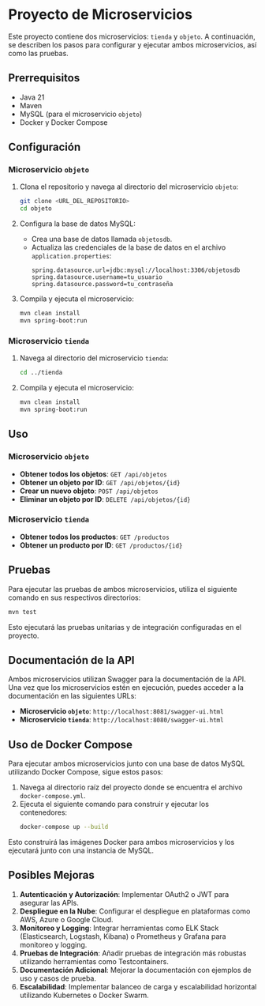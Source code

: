 # Proyecto de Microservicios

Este proyecto contiene dos microservicios: `tienda` y `objeto`. A continuación, se describen los pasos para configurar y ejecutar ambos microservicios, así como las pruebas.

## Prerrequisitos

- Java 21
- Maven
- MySQL (para el microservicio `objeto`)
- Docker y Docker Compose

## Configuración

### Microservicio `objeto`

1. Clona el repositorio y navega al directorio del microservicio `objeto`:
    ```bash
    git clone <URL_DEL_REPOSITORIO>
    cd objeto
    ```

2. Configura la base de datos MySQL:
    - Crea una base de datos llamada `objetosdb`.
    - Actualiza las credenciales de la base de datos en el archivo `application.properties`:
        ```properties
        spring.datasource.url=jdbc:mysql://localhost:3306/objetosdb
        spring.datasource.username=tu_usuario
        spring.datasource.password=tu_contraseña
        ```

3. Compila y ejecuta el microservicio:
    ```bash
    mvn clean install
    mvn spring-boot:run
    ```

### Microservicio `tienda`

1. Navega al directorio del microservicio `tienda`:
    ```bash
    cd ../tienda
    ```

2. Compila y ejecuta el microservicio:
    ```bash
    mvn clean install
    mvn spring-boot:run
    ```

## Uso

### Microservicio `objeto`

- **Obtener todos los objetos**: `GET /api/objetos`
- **Obtener un objeto por ID**: `GET /api/objetos/{id}`
- **Crear un nuevo objeto**: `POST /api/objetos`
- **Eliminar un objeto por ID**: `DELETE /api/objetos/{id}`

### Microservicio `tienda`

- **Obtener todos los productos**: `GET /productos`
- **Obtener un producto por ID**: `GET /productos/{id}`

## Pruebas

Para ejecutar las pruebas de ambos microservicios, utiliza el siguiente comando en sus respectivos directorios:

```bash
mvn test
```

Esto ejecutará las pruebas unitarias y de integración configuradas en el proyecto.

## Documentación de la API

Ambos microservicios utilizan Swagger para la documentación de la API. Una vez que los microservicios estén en ejecución, puedes acceder a la documentación en las siguientes URLs:

- **Microservicio `objeto`**: `http://localhost:8081/swagger-ui.html`
- **Microservicio `tienda`**: `http://localhost:8080/swagger-ui.html`

## Uso de Docker Compose

Para ejecutar ambos microservicios junto con una base de datos MySQL utilizando Docker Compose, sigue estos pasos:

1. Navega al directorio raíz del proyecto donde se encuentra el archivo `docker-compose.yml`.
2. Ejecuta el siguiente comando para construir y ejecutar los contenedores:
    ```bash
    docker-compose up --build
    ```

Esto construirá las imágenes Docker para ambos microservicios y los ejecutará junto con una instancia de MySQL.

## Posibles Mejoras

1. **Autenticación y Autorización**: Implementar OAuth2 o JWT para asegurar las APIs.
2. **Despliegue en la Nube**: Configurar el despliegue en plataformas como AWS, Azure o Google Cloud.
3. **Monitoreo y Logging**: Integrar herramientas como ELK Stack (Elasticsearch, Logstash, Kibana) o Prometheus y Grafana para monitoreo y logging.
4. **Pruebas de Integración**: Añadir pruebas de integración más robustas utilizando herramientas como Testcontainers.
5. **Documentación Adicional**: Mejorar la documentación con ejemplos de uso y casos de prueba.
6. **Escalabilidad**: Implementar balanceo de carga y escalabilidad horizontal utilizando Kubernetes o Docker Swarm.

